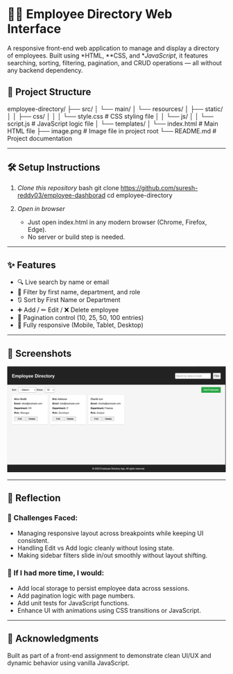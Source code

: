 # 🧑‍💼 Employee Directory Web Interface

A responsive front-end web application to manage and display a directory of employees. Built using *HTML, **CSS, and **JavaScript*, it features searching, sorting, filtering, pagination, and CRUD operations — all without any backend dependency.


## 📁 Project Structure


employee-directory/
├── src/
│   └── main/
│       └── resources/
│           ├── static/
│           │   ├── css/
│           │   │   └── style.css         # CSS styling file
│           │   └── js/
│           │       └── script.js         # JavaScript logic file
│           └── templates/
│               └── index.html            # Main HTML file
├── image.png                              # Image file in project root
└── README.md                              # Project documentation



---

## 🛠 Setup Instructions

1. *Clone this repository*
   bash
   git clone https://github.com/suresh-reddy03/employee-dashborad
   cd employee-directory
   

2. *Open in browser*
   - Just open index.html in any modern browser (Chrome, Firefox, Edge).
   - No server or build step is needed.

---

## ✨ Features

- 🔍 Live search by name or email
- 🧩 Filter by first name, department, and role
- 🔃 Sort by First Name or Department
- ➕ Add / ✏ Edit / ❌ Delete employee
- 🧾 Pagination control (10, 25, 50, 100 entries)
- 📱 Fully responsive (Mobile, Tablet, Desktop)

---

## 📸 Screenshots

![alt text](image.png)

---

## 💭 Reflection

### 🔧 Challenges Faced:
- Managing responsive layout across breakpoints while keeping UI consistent.
- Handling Edit vs Add logic cleanly without losing state.
- Making sidebar filters slide in/out smoothly without layout shifting.

### 🌟 If I had more time, I would:
- Add local storage to persist employee data across sessions.
- Add pagination logic with page numbers.
- Add unit tests for JavaScript functions.
- Enhance UI with animations using CSS transitions or JavaScript.

---

## 🙌 Acknowledgments

Built as part of a front-end assignment to demonstrate clean UI/UX and dynamic behavior using vanilla JavaScript.